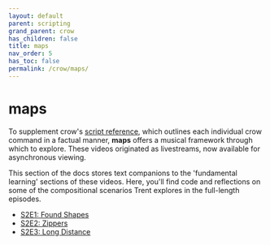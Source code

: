 ```yaml
---
layout: default
parent: scripting
grand_parent: crow
has_children: false
title: maps
nav_order: 5
has_toc: false
permalink: /crow/maps/
---
```


# maps

To supplement crow's [script reference](https://monome.org/docs/crow/reference/), which outlines each individual crow command in a factual manner, **maps** offers a musical framework through which to explore. These videos originated as livestreams, now available for asynchronous viewing.

This section of the docs stores text companions to the 'fundamental learning' sections of these videos. Here, you'll find code and reflections on some of the compositional scenarios Trent explores in the full-length episodes.

- [S2E1: Found Shapes](s2e1)
- [S2E2: Zippers](s2e2)
- [S2E3: Long Distance](s2e3)
